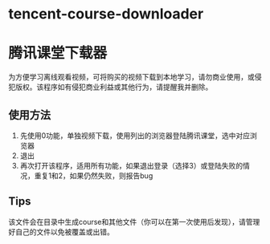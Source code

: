# tencent-course-downloader

# 腾讯课堂下载器

为方便学习离线观看视频，可将购买的视频下载到本地学习，请勿商业使用，或侵犯版权。该程序如有侵犯商业利益或其他行为，请提醒我并删除。

## 使用方法

1. 先使用0功能，单独视频下载，使用列出的浏览器登陆腾讯课堂，选中对应浏览器
2. 退出
3. 再次打开该程序，适用所有功能，如果退出登录（选择3）或登陆失败的情况，重复1和2，如果仍然失败，则报告bug

## Tips

该文件会在目录中生成course和其他文件（你可以在第一次使用后发现），请管理好自己的文件以免被覆盖或出错。
